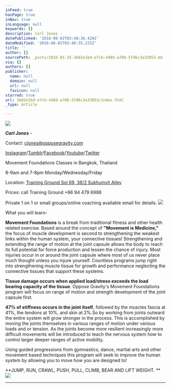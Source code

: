 ```yaml
---
inFeed: true
hasPage: true
inNav: true
inLanguage: null
keywords: []
description: Carl Jones -
datePublished: '2016-08-02T03:48:36.429Z'
dateModified: '2016-08-02T03:48:35.225Z'
title: ''
author: []
sourcePath: _posts/2016-01-25-3b82e1bd-e7cb-4489-a786-5fd6c3a33053.md
via: {}
authors: []
publisher:
  name: null
  domain: null
  url: null
  favicon: null
starred: true
url: 3b82e1bd-e7cb-4489-a786-5fd6c3a33053/index.html
_type: Article

---
```

![](https://the-grid-user-content.s3-us-west-2.amazonaws.com/c513a3d9-3943-4029-afac-35ada8eb2fc8.jpg)

_**Carl Jones**_ -

Contact: [cjones@opposegravity.com][0]

[Instagram][1]/[Tumblr][2]/[Facebook][3]/[Youtube][4]/[Twitter][5]

Movement Foundations Classes in Bangkok, Thailand

8-9am and 7-8pm Monday/Wednesday/Friday

Location: [Training Ground Soi 69, 36/2 Sukhumvit Alley][6]

Prices: call Training Ground +66 94 479 6988

Private 1 on 1 or small groups/online coaching available email for details. ![](https://the-grid-user-content.s3-us-west-2.amazonaws.com/66c63763-9b6c-4da1-9e2d-f86c729e9a55.jpg)

What you will learn-

**Movement Foundations** is a break from traditional fitness and other health related exercise. Based around the concept of **"Movement is Medicine,"** the focus of muscle development is second to strengthening the weakest links within the human system, your connective tissues! Strengthening and extending the range of motion at the joint capsule allows the body to reach its full potential for force production and lessen the chance of injury. Most injuries occur in or around the joint capsule where most of us never place much thought unless you injure yourself. Countless programs jump right into strengthening muscle tissue for growth and performance neglecting the connective tissues that support these systems. 

**Tissue damage occurs when applied load/stress exceeds the load bearing capacity of the tissue**. Oppose Gravity's Movement Foundations program will focus on range of motion and strength development of the joint capsule first. 

**47% of stiffness occurs in the joint itself**, followed by the muscles fascia at 41%, the tendons at 10%, and skin at 2%.So by working from joints outward the entire system will grow stronger in the process. This is accomplished by moving the joints themselves in various ranges of motion under various loads and or tension. As the joints become more resilient increasingly more difficult movements will be introduced to teach the nervous system how to control larger deeper ranges of active mobility. 

Using guided progressions from gymnastics, dance, martial arts and other movement based techniques this program will seek to improve the human system by allowing you to move how you are designed to! 

**JUMP, RUN, CRAWL, PUSH, PULL, CLIMB, BEAR AND LIFT WEIGHT. **
![](https://the-grid-user-content.s3-us-west-2.amazonaws.com/7d1154dd-640d-4ce6-b747-23e4240f0ec9.jpg)

****

[][7]



[0]: mailto:cjones@opposegravity.com
[1]: https://www.instagram.com/opposegravity/
[2]: http://oppose-gravity.tumblr.com/archive
[3]: https://www.facebook.com/OpposeGravity/?view_public_for=157071377788234
[4]: https://www.youtube.com/channel/UCoxEchyJ1KZTiCN5UTy7EDA
[5]: https://twitter.com/OpposeGravity
[6]: https://goo.gl/maps/xg2RWSpEGQx
[7]: https://www.facebook.com/sharer/sharer.php?u=https%3A//www.facebook.com/OpposeGravity